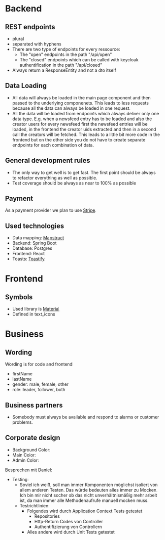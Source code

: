 Backend
=======

REST endpoints
--------------
- plural
- separated with hyphens
- There are two type of endpoints for every ressource:
  - The "open" endpoints in the path "/api/open"
  - The "closed" endpoints which can be called with keycloak authentification in the path "/api/closed"
- Always return a ResponseEntity and not a dto itself

Data Loading
------------
- All data will always be loaded in the main page component and then passed to the underlying
componenets. This leads to less requests because all the data can always be loaded in one request.
- All the data will be loaded from endpoints which always deliver only one data type. E.g. when a 
newsfeed entry has to be loaded and also the creator users for every newsfeed first the newsfeed 
entries will be loaded, in the frontend the creator uids extracted and then in a second call the 
creators will be fetched. This leads to a little bit more code in the frontend but on the other side
you do not have to create separate endpoints for each combination of data.

General development rules
-------------------------
- The only way to get well is to get fast. The first point should be always to refactor everything as
  well as possible.
- Test coverage should be always as near to 100% as possible

Payment
-------
As a payment provider we plan to use [Stripe](https://stripe.com/de).

Used technologies
-----------------
- Data mapping: [Mapstruct](https://mapstruct.org/)
- Backend: Spring Boot
- Database: Postgres
- Frontend: React
- Toasts: [Toastify](https://fkhadra.github.io/react-toastify/introduction/)

Frontend
========

Symbols
-------
- Used library is  [Material](https://fonts.google.com/icons?icon.set=Material+Icons&icon.style=Outlined)
- Defined in text_icons


Business
========

Wording
-------
Wording is for code and frontend
- firstName
- lastName
- gender: male, female, other
- role: leader, follower, both


Business partners
-----------------
- Somebody must always be available and respond to alarms or customer problems.


Corporate design
----------------
- Background Color: 
- Main Color: 
- Admin Color: 




Besprechen mit Daniel:
- Testing:
  - Soviel ich weiß, soll man immer Komponenten möglichst isoliert von allem anderen Testen. Das 
  würde bedeuten alles immer zu Mocken. Ich bin mir nicht socher ob das nicht unverhältnismäßig mehr
  arbeit ist, da man immer alle Methodenaufrufe manuell mocken muss.
  - Testrichtlinien: 
    - Folgendes wird durch Application Context Tests getestet
      - Repositories
      - Http-Return Codes von Controller
      - Authentifizierung von Controllern
    - Alles andere wird durch Unit Tests getestet